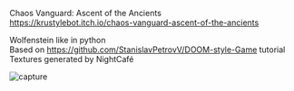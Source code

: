 Chaos Vanguard: Ascent of the Ancients  
https://krustylebot.itch.io/chaos-vanguard-ascent-of-the-ancients  

Wolfenstein like in python  
Based on https://github.com/StanislavPetrovV/DOOM-style-Game tutorial  
Textures generated by NightCafé  

![capture](https://github.com/KrustyLeBot/Wishenstein/assets/37580288/e535b574-787f-4330-a41e-6616afa4b8e6)
